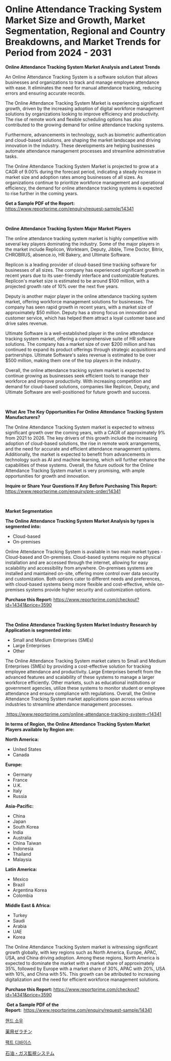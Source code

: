 <p><h1>Online Attendance Tracking System Market Size and Growth, Market Segmentation, Regional and Country Breakdowns, and Market Trends for Period from 2024 -  2031</h1></p><p><strong>Online Attendance Tracking System Market Analysis and Latest Trends</strong></p>
<p><p>An Online Attendance Tracking System is a software solution that allows businesses and organizations to track and manage employee attendance with ease. It eliminates the need for manual attendance tracking, reducing errors and ensuring accurate records.</p><p>The Online Attendance Tracking System Market is experiencing significant growth, driven by the increasing adoption of digital workforce management solutions by organizations looking to improve efficiency and productivity. The rise of remote work and flexible scheduling options has also contributed to the growing demand for online attendance tracking systems.</p><p>Furthermore, advancements in technology, such as biometric authentication and cloud-based solutions, are shaping the market landscape and driving innovation in the industry. These developments are helping businesses automate attendance management processes and streamline administrative tasks.</p><p>The Online Attendance Tracking System Market is projected to grow at a CAGR of 9.00% during the forecast period, indicating a steady increase in market size and adoption rates among businesses of all sizes. As organizations continue to prioritize workforce management and operational efficiency, the demand for online attendance tracking systems is expected to rise further in the coming years.</p></p>
<p><strong>Get a Sample PDF of the Report:&nbsp;</strong> <a href="https://www.reportprime.com/enquiry/request-sample/14341">https://www.reportprime.com/enquiry/request-sample/14341</a></p>
<p>&nbsp;</p>
<p><strong>Online Attendance Tracking System Major Market Players</strong></p>
<p><p>The online attendance tracking system market is highly competitive with several key players dominating the industry. Some of the major players in the market include Replicon, Workteam, Deputy, Jibble, Time Doctor, Bitrix, CHROBRUS, absence.io, HR Bakery, and Ultimate Software.</p><p>Replicon is a leading provider of cloud-based time tracking software for businesses of all sizes. The company has experienced significant growth in recent years due to its user-friendly interface and customizable features. Replicon's market size is estimated to be around $100 million, with a projected growth rate of 10% over the next five years.</p><p>Deputy is another major player in the online attendance tracking system market, offering workforce management solutions for businesses. The company has seen rapid growth in recent years, with a market size of approximately $50 million. Deputy has a strong focus on innovation and customer service, which has helped them attract a loyal customer base and drive sales revenue.</p><p>Ultimate Software is a well-established player in the online attendance tracking system market, offering a comprehensive suite of HR software solutions. The company has a market size of over $200 million and has continued to expand its product offerings through strategic acquisitions and partnerships. Ultimate Software's sales revenue is estimated to be over $500 million, making them one of the top players in the industry.</p><p>Overall, the online attendance tracking system market is expected to continue growing as businesses seek efficient tools to manage their workforce and improve productivity. With increasing competition and demand for cloud-based solutions, companies like Replicon, Deputy, and Ultimate Software are well-positioned for future growth and success.</p></p>
<p>&nbsp;</p>
<p><strong>What Are The Key Opportunities For Online Attendance Tracking System Manufacturers?</strong></p>
<p><p>The Online Attendance Tracking System market is expected to witness significant growth over the coming years, with a CAGR of approximately 9% from 2021 to 2026. The key drivers of this growth include the increasing adoption of cloud-based solutions, the rise in remote work arrangements, and the need for accurate and efficient attendance management systems. Additionally, the market is expected to benefit from advancements in technology such as AI and machine learning, which will further enhance the capabilities of these systems. Overall, the future outlook for the Online Attendance Tracking System market is very promising, with ample opportunities for growth and innovation.</p></p>
<p><strong>Inquire or Share Your Questions If Any Before Purchasing This Report:</strong> <a href="https://www.reportprime.com/enquiry/pre-order/14341">https://www.reportprime.com/enquiry/pre-order/14341</a></p>
<p>&nbsp;</p>
<p><strong>Market Segmentation</strong></p>
<p><strong>The Online Attendance Tracking System Market Analysis by types is segmented into:</strong></p>
<p><ul><li>Cloud-based</li><li>On-premises</li></ul></p>
<p><p>Online Attendance Tracking System is available in two main market types - Cloud-based and On-premises. Cloud-based systems require no physical installation and are accessed through the internet, allowing for easy scalability and accessibility from anywhere. On-premises systems are installed and maintained on-site, offering more control over data security and customization. Both options cater to different needs and preferences, with cloud-based systems being more flexible and cost-effective, while on-premises systems provide higher security and customization options.</p></p>
<p><strong>Purchase this Report:&nbsp;</strong><a href="https://www.reportprime.com/checkout?id=14341&price=3590">https://www.reportprime.com/checkout?id=14341&price=3590</a></p>
<p>&nbsp;</p>
<p><strong>The Online Attendance Tracking System Market Industry Research by Application is segmented into:</strong></p>
<p><ul><li>Small and Medium Enterprises (SMEs)</li><li>Large Enterprises</li><li>Other</li></ul></p>
<p><p>The Online Attendance Tracking System market caters to Small and Medium Enterprises (SMEs) by providing a cost-effective solution for tracking employee attendance and productivity. Large Enterprises benefit from the advanced features and scalability of these systems to manage a larger workforce efficiently. Other markets, such as educational institutions or government agencies, utilize these systems to monitor student or employee attendance and ensure compliance with regulations. Overall, the Online Attendance Tracking System market applications span across various industries to streamline attendance management processes.</p></p>
<p><a href="https://www.reportprime.com/online-attendance-tracking-system-r14341">&nbsp;https://www.reportprime.com/online-attendance-tracking-system-r14341</a></p>
<p><strong>In terms of Region, the Online Attendance Tracking System Market Players available by Region are:</strong></p>
<p>
    <p> <strong> North America: </strong>
        <ul>
            <li>United States</li>
            <li>Canada</li>
        </ul>
        </p> 
    <p> <strong> Europe: </strong>
        <ul>
            <li>Germany</li>
            <li>France</li>
            <li>U.K.</li>
            <li>Italy</li>
            <li>Russia</li>
        </ul>
        </p> 
    <p> <strong> Asia-Pacific: </strong>
        <ul>
            <li>China</li>
            <li>Japan</li>
            <li>South Korea</li>
            <li>India</li>
            <li>Australia</li>
            <li>China Taiwan</li>
            <li>Indonesia</li>
            <li>Thailand</li>
            <li>Malaysia</li>
        </ul>
        </p> 
    <p> <strong> Latin America: </strong>
        <ul>
            <li>Mexico</li>
            <li>Brazil</li>
            <li>Argentina Korea</li>
            <li>Colombia</li>
        </ul>
        </p> 
    <p> <strong> Middle East & Africa: </strong>
        <ul>
            <li>Turkey</li>
            <li>Saudi</li>
            <li>Arabia</li>
            <li>UAE</li>
            <li>Korea</li>
        </ul>
    </p>
    </p>
<p><p>The Online Attendance Tracking System market is witnessing significant growth globally, with key regions such as North America, Europe, APAC, USA, and China driving adoption. Among these regions, North America is expected to dominate the market with a market share of approximately 35%, followed by Europe with a market share of 30%, APAC with 20%, USA with 10%, and China with 5%. This growth can be attributed to increasing digitalization and the need for efficient workforce management solutions.</p></p>
<p><strong>Purchase this Report: </strong><a href="https://www.reportprime.com/checkout?id=14341&price=3590">https://www.reportprime.com/checkout?id=14341&price=3590</a></p>
<p>&nbsp;<strong>Get a Sample PDF of the Report:&nbsp;&nbsp;</strong><a href="https://www.reportprime.com/enquiry/request-sample/14341">https://www.reportprime.com/enquiry/request-sample/14341</a></p>
<p><strong></strong></p>
<p><p><a href="https://medium.com/@eugenekim6262/%EC%86%90-%EB%8F%84%EB%81%BC-%EC%8B%9C%EC%9E%A5-%EC%A0%84%EB%A7%9D-%EC%82%B0%EC%97%85-%EA%B0%9C%EC%9A%94-%EB%B0%8F-%EC%98%88%EC%B8%A1-2024%EB%85%84%EB%B6%80%ED%84%B0-2031%EB%85%84%EA%B9%8C%EC%A7%80-179915350338">핸드 소우</a></p><p><a href="https://medium.com/@brycenboyer2023/%E5%8C%BB%E8%96%AC%E7%94%A8%E3%82%BC%E3%83%A9%E3%83%81%E3%83%B3%E5%B8%82%E5%A0%B4%E8%AA%BF%E6%9F%BB%E3%83%AC%E3%83%9D%E3%83%BC%E3%83%88-%E3%81%9D%E3%81%AE%E6%AD%B4%E5%8F%B2%E3%81%A82031%E5%B9%B4%E3%81%BE%E3%81%A7%E3%81%AE%E4%BA%88%E6%B8%AC-cd1f1360bec7">薬用ゼラチン</a></p><p><a href="https://medium.com/@albinbrakus2023/%EC%82%AC%EC%8B%A4-%EC%9E%A5%EC%B9%98-%EC%8B%9C%EC%9E%A5-%EB%8F%99%ED%96%A5-%EB%B0%8F-%EC%8B%9C%EC%9E%A5-%EB%B6%84%EC%84%9D%EC%9D%80-2024-2031%EB%85%84%EA%B9%8C%EC%A7%80-%EC%98%88%EC%B8%A1%EB%90%98%EC%97%88%EC%8A%B5%EB%8B%88%EB%8B%A4-41681adfe901">팩트 디바이스</a></p><p><a href="https://medium.com/@amehdzmay/%E3%82%AA%E3%82%A4%E3%83%AB%E3%81%A8%E3%82%AC%E3%82%B9%E7%9B%A3%E8%A6%96%E3%82%B7%E3%82%B9%E3%83%86%E3%83%A0%E5%B8%82%E5%A0%B4%E3%81%AF-%E5%B8%82%E5%A0%B4%E3%82%B7%E3%82%A7%E3%82%A2-%E5%B8%82%E5%A0%B4%E3%83%88%E3%83%AC%E3%83%B3%E3%83%89-%E5%B8%82%E5%A0%B4%E6%88%90%E9%95%B7%E3%81%AB%E9%96%A2%E3%81%99%E3%82%8B%E6%83%85%E5%A0%B1%E3%82%92%E6%8F%90%E4%BE%9B%E3%81%97%E3%81%BE%E3%81%99-13e883e7bd36">石油・ガス監視システム</a></p></p>